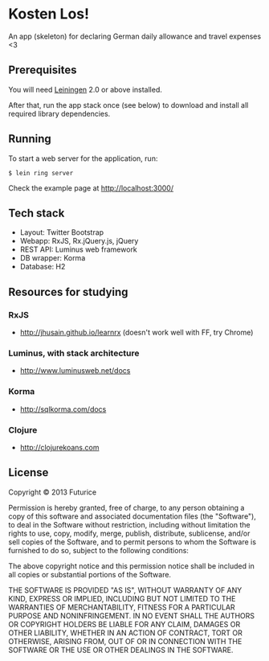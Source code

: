 # Kosten Los!

An app (skeleton) for declaring German daily allowance and travel expenses <3

## Prerequisites

You will need [Leiningen][1] 2.0 or above installed.

[1]: https://github.com/technomancy/leiningen

After that, run the app stack once (see below) to download and install all required library dependencies.

## Running

To start a web server for the application, run:

    $ lein ring server

Check the example page at [http://localhost:3000/](http://localhost:3000/)

## Tech stack

* Layout: Twitter Bootstrap
* Webapp: RxJS, Rx.jQuery.js, jQuery
* REST API: Luminus web framework
* DB wrapper: Korma
* Database: H2

## Resources for studying

### RxJS

* http://jhusain.github.io/learnrx (doesn't work well with FF, try Chrome)

### Luminus, with stack architecture

* http://www.luminusweb.net/docs

### Korma

* http://sqlkorma.com/docs

### Clojure

* http://clojurekoans.com

## License

Copyright © 2013 Futurice

Permission is hereby granted, free of charge, to any person obtaining a copy of this software and associated documentation files (the "Software"), to deal in the Software without restriction, including without limitation the rights to use, copy, modify, merge, publish, distribute, sublicense, and/or sell copies of the Software, and to permit persons to whom the Software is furnished to do so, subject to the following conditions:

The above copyright notice and this permission notice shall be included in all copies or substantial portions of the Software.

THE SOFTWARE IS PROVIDED "AS IS", WITHOUT WARRANTY OF ANY KIND, EXPRESS OR IMPLIED, INCLUDING BUT NOT LIMITED TO THE WARRANTIES OF MERCHANTABILITY, FITNESS FOR A PARTICULAR PURPOSE AND NONINFRINGEMENT. IN NO EVENT SHALL THE AUTHORS OR COPYRIGHT HOLDERS BE LIABLE FOR ANY CLAIM, DAMAGES OR OTHER LIABILITY, WHETHER IN AN ACTION OF CONTRACT, TORT OR OTHERWISE, ARISING FROM, OUT OF OR IN CONNECTION WITH THE SOFTWARE OR THE USE OR OTHER DEALINGS IN THE SOFTWARE.
